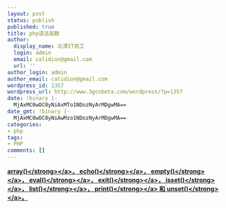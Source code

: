 ```yaml
---
layout: post
status: publish
published: true
title: php语法函数
author:
  display_name: 北漂IT民工
  login: admin
  email: calidion@gmail.com
  url: ''
author_login: admin
author_email: calidion@gmail.com
wordpress_id: 1357
wordpress_url: http://www.3gcnbeta.com/wordpress/?p=1357
date: !binary |-
  MjAxMC0wOC0yNiAxMTo1NDozNyArMDgwMA==
date_gmt: !binary |-
  MjAxMC0wOC0yNiAwMzo1NDozNyArMDgwMA==
categories:
- php
tags:
- PHP
comments: []
---
```

<p><a href="function.array.html"><strong>array()<&#47;strong><&#47;a>，&nbsp;<a href="function.echo.html"><strong>echo()<&#47;strong><&#47;a>，&nbsp;<a href="function.empty.html"><strong>empty()<&#47;strong><&#47;a>，&nbsp;<a href="function.eval.html"><strong>eval()<&#47;strong><&#47;a>，&nbsp;<a href="function.exit.html"><strong>exit()<&#47;strong><&#47;a>，&nbsp;<a href="function.isset.html"><strong>isset()<&#47;strong><&#47;a>，&nbsp;<a href="function.list.html"><strong>list()<&#47;strong><&#47;a>，&nbsp;<a href="function.print.html"><strong>print()<&#47;strong><&#47;a> 和&nbsp;<a href="function.unset.html"><strong>unset()<&#47;strong><&#47;a>。</p>
